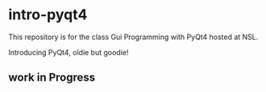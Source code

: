 # intro-pyqt4
This repository is for the class Gui Programming with PyQt4 hosted at NSL.

Introducing PyQt4, oldie but goodie!



## work in Progress
